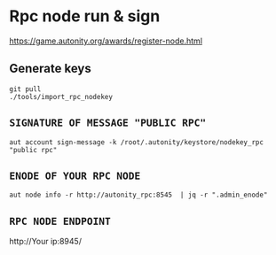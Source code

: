 # Rpc node run & sign

https://game.autonity.org/awards/register-node.html


## Generate keys
```
git pull
./tools/import_rpc_nodekey
```

## `SIGNATURE OF MESSAGE "PUBLIC RPC"`
```
aut account sign-message -k /root/.autonity/keystore/nodekey_rpc  "public rpc"
```
## `ENODE OF YOUR RPC NODE`
```
aut node info -r http://autonity_rpc:8545  | jq -r ".admin_enode"
```

## `RPC NODE ENDPOINT`
http://Your ip:8945/
